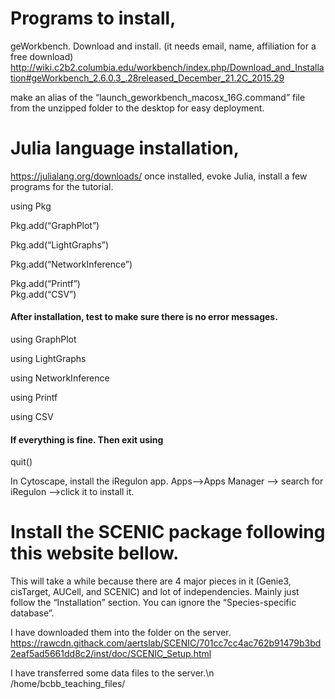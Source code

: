 # Programs to install,
geWorkbench. 
Download and install. (it needs email, name, affiliation for a free download)
http://wiki.c2b2.columbia.edu/workbench/index.php/Download_and_Installation#geWorkbench_2.6.0.3_.28released_December_21.2C_2015.29

make an alias of the “launch_geworkbench_macosx_16G.command” file from the unzipped folder to the desktop for easy deployment.

# Julia language installation,
https://julialang.org/downloads/
once installed, evoke Julia, 
install a few programs for the tutorial.

using Pkg

Pkg.add(“GraphPlot”)

Pkg.add(“LightGraphs”)

Pkg.add(“NetworkInference”)

Pkg.add(“Printf”)  
Pkg.add(“CSV”)

#### After installation, test to make sure there is no error messages.
using GraphPlot 

using LightGraphs

using NetworkInference

using Printf

using CSV

#### If everything is fine. Then exit using
quit()

In Cytoscape, install the iRegulon app.
Apps-->Apps Manager --> search for iRegulon -->click it to install it.


# Install the SCENIC package following this website bellow. 
This will take a while because there are 4 major pieces in it (Genie3, cisTarget, AUCell, and SCENIC) and lot of independencies.
Mainly just follow the “Installation” section. You can ignore the “Species-specific database”. 

I have downloaded them into the folder on the server.
https://rawcdn.githack.com/aertslab/SCENIC/701cc7cc4ac762b91479b3bd2eaf5ad5661dd8c2/inst/doc/SCENIC_Setup.html

I have transferred some data files to the server.\n  /home/bcbb_teaching_files/



